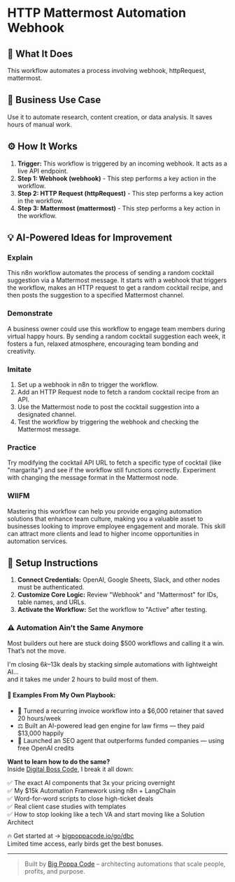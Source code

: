 # HTTP Mattermost Automation Webhook

## 🚀 What It Does
This workflow automates a process involving webhook, httpRequest, mattermost.

## 💼 Business Use Case
Use it to automate research, content creation, or data analysis. It saves hours of manual work.

## ⚙️ How It Works
1.  **Trigger:** This workflow is triggered by an incoming webhook. It acts as a live API endpoint.
2. **Step 1: Webhook (webhook)** - This step performs a key action in the workflow.
3. **Step 2: HTTP Request (httpRequest)** - This step performs a key action in the workflow.
4. **Step 3: Mattermost (mattermost)** - This step performs a key action in the workflow.

## 💡 AI-Powered Ideas for Improvement
### Explain
This n8n workflow automates the process of sending a random cocktail suggestion via a Mattermost message. It starts with a webhook that triggers the workflow, makes an HTTP request to get a random cocktail recipe, and then posts the suggestion to a specified Mattermost channel.

### Demonstrate
A business owner could use this workflow to engage team members during virtual happy hours. By sending a random cocktail suggestion each week, it fosters a fun, relaxed atmosphere, encouraging team bonding and creativity.

### Imitate
1. Set up a webhook in n8n to trigger the workflow.
2. Add an HTTP Request node to fetch a random cocktail recipe from an API.
3. Use the Mattermost node to post the cocktail suggestion into a designated channel.
4. Test the workflow by triggering the webhook and checking the Mattermost message.

### Practice
Try modifying the cocktail API URL to fetch a specific type of cocktail (like "margarita") and see if the workflow still functions correctly. Experiment with changing the message format in the Mattermost node.

### WIIFM
Mastering this workflow can help you provide engaging automation solutions that enhance team culture, making you a valuable asset to businesses looking to improve employee engagement and morale. This skill can attract more clients and lead to higher income opportunities in automation services.

## 🔧 Setup Instructions
1. **Connect Credentials:** OpenAI, Google Sheets, Slack, and other nodes must be authenticated.
2. **Customize Core Logic:** Review "Webhook" and "Mattermost" for IDs, table names, and URLs.
3. **Activate the Workflow:** Set the workflow to "Active" after testing.

### ⚠️ Automation Ain’t the Same Anymore

Most builders out here are stuck doing $500 workflows and calling it a win.  
That’s not the move.  

I'm closing $6k–$13k deals by stacking simple automations with lightweight AI...  
and it takes me under 2 hours to build most of them.

#### 🧠 Examples From My Own Playbook:
- 🔁 Turned a recurring invoice workflow into a $6,000 retainer that saved 20 hours/week  
- ⚖️ Built an AI-powered lead gen engine for law firms — they paid $13,000 happily  
- 🚀 Launched an SEO agent that outperforms funded companies — using free OpenAI credits  

**Want to learn how to do the same?**  
Inside [Digital Boss Code](https://bigpoppacode.io/go/dbc), I break it all down:

✅ The exact AI components that 3x your pricing overnight  
✅ My $15k Automation Framework using n8n + LangChain  
✅ Word-for-word scripts to close high-ticket deals  
✅ Real client case studies with templates  
✅ How to stop looking like a tech VA and start moving like a Solution Architect  

🔥 Get started at → [bigpoppacode.io/go/dbc](https://bigpoppacode.io/go/dbc)  
Limited time access, early birds get the best bonuses.

---
> Built by [Big Poppa Code](https://bigpoppacode.io) – architecting automations that scale people, profits, and purpose.
